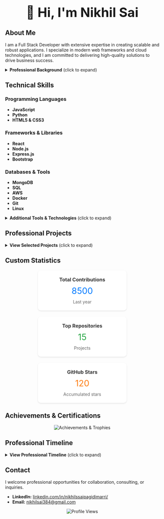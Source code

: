 <div align="center">
  <h1 style="font-size:3em;">👋 Hi, I'm Nikhil Sai</h1>
</div>

## About Me

I am a Full Stack Developer with extensive expertise in creating scalable and robust applications. I specialize in modern web frameworks and cloud technologies, and I am committed to delivering high-quality solutions to drive business success.

<details>
  <summary><strong>Professional Background</strong> (click to expand)</summary>
  
  Over the years, I have collaborated on diverse projects ranging from enterprise-level applications to innovative startup solutions. My approach combines technical precision with a keen eye for efficiency and quality.
</details>

## Technical Skills

### Programming Languages
- **JavaScript**
- **Python**
- **HTML5 & CSS3**

### Frameworks & Libraries
- **React**
- **Node.js**
- **Express.js**
- **Bootstrap**

### Databases & Tools
- **MongoDB**
- **SQL**
- **AWS**
- **Docker**
- **Git**
- **Linux**

<details>
  <summary><strong>Additional Tools & Technologies</strong> (click to expand)</summary>
  
  - TypeScript
  - Redis
  - GraphQL
  - Webpack
  - Babel
</details>

## Professional Projects

<details>
  <summary><strong>View Selected Projects</strong> (click to expand)</summary>
  
  ### [Project Alpha](https://github.com/NIKHILSAI71/project-alpha)
  - **Description:** A scalable solution designed for real-time data analysis.
  - **Technologies:** React, Node.js, MongoDB
  
  ### [Project Beta](https://github.com/NIKHILSAI71/project-beta)
  - **Description:** An enterprise-level application focused on secure data management.
  - **Technologies:** Express.js, AWS, Docker
</details>

## Custom Statistics

<div style="display: flex; flex-wrap: wrap; justify-content: center; gap: 20px; margin-top: 20px;">
  <div style="background: #ffffff; border-radius: 10px; box-shadow: 0 2px 4px rgba(0,0,0,0.1); padding: 20px; width: 250px; text-align: center;">
    <h3 style="margin: 0; font-size: 16px; color: #333;">Total Contributions</h3>
    <p style="font-size: 28px; margin: 10px 0; color: #007bff;">8500</p>
    <p style="margin: 0; font-size: 14px; color: #666;">Last year</p>
  </div>
  <div style="background: #ffffff; border-radius: 10px; box-shadow: 0 2px 4px rgba(0,0,0,0.1); padding: 20px; width: 250px; text-align: center;">
    <h3 style="margin: 0; font-size: 16px; color: #333;">Top Repositories</h3>
    <p style="font-size: 28px; margin: 10px 0; color: #28a745;">15</p>
    <p style="margin: 0; font-size: 14px; color: #666;">Projects</p>
  </div>
  <div style="background: #ffffff; border-radius: 10px; box-shadow: 0 2px 4px rgba(0,0,0,0.1); padding: 20px; width: 250px; text-align: center;">
    <h3 style="margin: 0; font-size: 16px; color: #333;">GitHub Stars</h3>
    <p style="font-size: 28px; margin: 10px 0; color: #fd7e14;">120</p>
    <p style="margin: 0; font-size: 14px; color: #666;">Accumulated stars</p>
  </div>
</div>

## Achievements & Certifications

<div align="center">
  <img src="https://github-profile-trophy.vercel.app/?username=NIKHILSAI71&theme=onedark" alt="Achievements & Trophies" />
</div>

## Professional Timeline

<details>
  <summary><strong>View Professional Timeline</strong> (click to expand)</summary>
  
  - **2015:** Initiated my journey in software development.
  - **2017:** Developed my first full-stack web application.
  - **2019:** Began contributing to impactful open source projects.
  - **2021:** Expanded my expertise to cloud computing and DevOps practices.
  - **2023:** Focusing on advanced JavaScript frameworks and innovative solutions.
</details>

## Contact

I welcome professional opportunities for collaboration, consulting, or inquiries.

- **LinkedIn:** [linkedin.com/in/nikhilssaipagidimarri/](https://www.linkedin.com/in/nikhilsaipagidimarri/)
- **Email:** [nikhilsai384@gmail.com](mailto:nikhilsai384@gmail.com)

<div align="center">
  <img src="https://komarev.com/ghpvc/?username=NIKHILSAI71&color=blueviolet" alt="Profile Views" />
</div>
